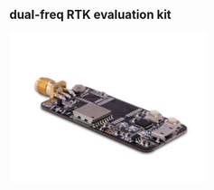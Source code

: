 ## dual-freq RTK evaluation kit

<div style="text-align: left;">
<img src="../images/rtk-board.png" style="width: 350px;"></a>
</div>